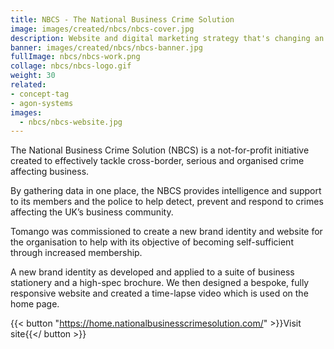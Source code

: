 ```yaml
---
title: NBCS - The National Business Crime Solution
image: images/created/nbcs/nbcs-cover.jpg
description: Website and digital marketing strategy that's changing an entire industry.
banner: images/created/nbcs/nbcs-banner.jpg
fullImage: nbcs/nbcs-work.png
collage: nbcs/nbcs-logo.gif
weight: 30
related:
- concept-tag
- agon-systems
images:
  - nbcs/nbcs-website.jpg
---
```


The National Business Crime Solution (NBCS) is a not-for-profit initiative created to effectively tackle cross-border, serious and organised crime affecting business.

By gathering data in one place, the NBCS provides intelligence and support to its members and the police to help detect, prevent and respond to crimes affecting the UK’s business community.

Tomango was commissioned to create a new brand identity and website for the organisation to help with its objective of becoming self-sufficient through increased membership.

A new brand identity as developed and applied to a suite of business stationery and a high-spec brochure. We then designed a bespoke, fully responsive website and created a time-lapse video which is used on the home page.

{{< button "https://home.nationalbusinesscrimesolution.com/" >}}Visit site{{</ button >}}
